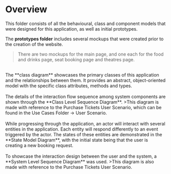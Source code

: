 # Overview

This folder consists of all the behavioural, class and component models that were designed for this application, as well as initial prototypes.

The **prototypes folder** includes several mockups that were created prior to the creation of the website. 
>There are two mockups for the main page, and one each for the food and drinks page, seat booking page and theatres page.
<br />
The **class diagram** showcases the primary classes of this application and the relationships between them. It provides an abstract, object-oriented model with the specific class attributes, methods and types. 
<br /><br />
The details of the interaction flow sequence among system components are shown through the **Class Level Sequence Diagram**.
>This diagram is made with reference to the Purchase Tickets User Scenario, which can be found in the Use Cases Folder -> User Scenario.
<br /><br />
While progressing through the application, an actor will interact with several entities in the application. Each entity will respond differently to an event triggered by the actor. The states of these entities are demonstrated in the **State Model Diagram**, with the initial state being that the user is creating a new booking request.
<br /><br />
To showcase the interaction design between the user and the system, a **System Level Sequence Diagram** was used. 
>This diagram is also made with reference to the Purchase Tickets User Scenario.
